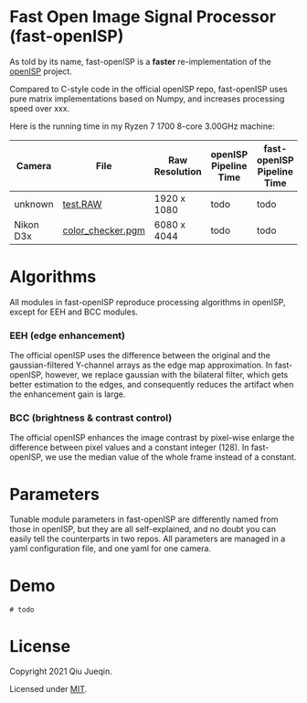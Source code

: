 # Fast Open Image Signal Processor (fast-openISP)

As told by its name, fast-openISP is a **faster** re-implementation of the [openISP](https://github.com/cruxopen/openISP) project.

Compared to C-style code in the official openISP repo, fast-openISP uses pure matrix implementations based on Numpy, and increases processing speed over xxx.

Here is the running time in my Ryzen 7 1700 8-core 3.00GHz machine:

|Camera   |File                                      |Raw Resolution|openISP Pipeline Time|fast-openISP Pipeline Time|
|---------|------------------------------------------|--------------|---------------------|--------------------------|
|unknown  |[test.RAW](raw/test.RAW)                  |1920 x 1080   |todo                 |todo                      |
|Nikon D3x|[color_checker.pgm](raw/color_checker.pgm)|6080 x 4044   |todo                 |todo                      |


# Algorithms

All modules in fast-openISP reproduce processing algorithms in openISP, except for EEH and BCC modules.

### EEH (edge enhancement)

The official openISP uses the difference between the original and the gaussian-filtered Y-channel arrays as the edge map approximation. In fast-openISP, however, we replace gaussian with the bilateral filter, which gets better estimation to the edges, and consequently reduces the artifact when the enhancement gain is large.  

### BCC (brightness & contrast control)

The official openISP enhances the image contrast by pixel-wise enlarge the difference between pixel values and a constant integer (128). In fast-openISP, we use the median value of the whole frame instead of a constant.


# Parameters

Tunable module parameters in fast-openISP are differently named from those in openISP, but they are all self-explained, and no doubt you can easily tell the counterparts in two repos. All parameters are managed in a yaml configuration file, and one yaml for one camera.   

# Demo

`# todo`


# License

Copyright 2021 Qiu Jueqin.

Licensed under [MIT](http://opensource.org/licenses/MIT).
